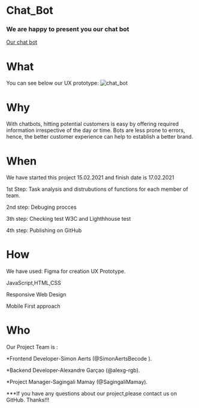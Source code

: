 # Chat_Bot



 
### We are happy to present you our chat bot
[Our chat bot](https://sagingalimamay.github.io/Chat_Bot/. )


# What
You can see below our UX prototype: ![chat_bot](Images/chat.png)

# Why

With chatbots, hitting potential customers is easy by offering required information irrespective of the day or time. Bots are less prone to errors, hence, the better customer experience can help to establish a better brand.

# When
We have started this project 15.02.2021 and finish date is 17.02.2021


1st Step: Task analysis and distrubutions of functions for each member of team.


2nd step: Debuging procces


3th step: Checking test W3C and Lighthhouse test


4th step: Publishing on GitHub



# How

We have used:
Figma for creation UX Prototype.


JavaScript,HTML,CSS


Responsive Web Design


Mobile First approach

# Who 
Our Project Team is :


*Frontend Developer-Simon Aerts (@SimonAertsBecode ).


*Backend Developer-Alexandre Garçao (@alexg-rgb).


*Project Manager-Sagingali Mamay (@SagingaliMamay).


***If you have any questions about our project,please contact us on GitHub. Thanks!!!


